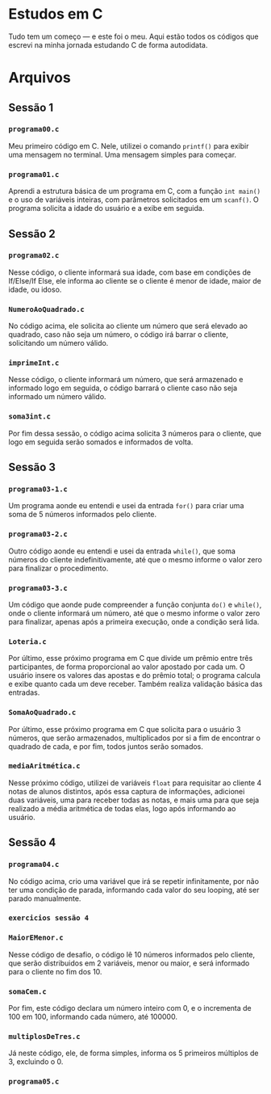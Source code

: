 # Estudos em C

Tudo tem um começo — e este foi o meu. Aqui estão todos os códigos que escrevi na minha jornada estudando C de forma autodidata.

# Arquivos

## Sessão 1
### `programa00.c`
Meu primeiro código em C. Nele, utilizei o comando `printf()` para exibir uma mensagem no terminal. Uma mensagem simples para começar.

### `programa01.c`
Aprendi a estrutura básica de um programa em C, com a função `int main()` e o uso de variáveis inteiras, com parâmetros solicitados em um `scanf()`. O programa solicita a idade do usuário e a exibe em seguida.


## Sessão 2
### `programa02.c`
Nesse código, o cliente informará sua idade, com base em condições de If/Else/If Else, ele informa ao cliente se o cliente é menor de idade, maior de idade, ou idoso.

### `NumeroAoQuadrado.c`
No código acima, ele solicita ao cliente um número que será elevado ao quadrado, caso não seja um número, o código irá barrar o cliente, solicitando um número válido.

### `imprimeInt.c`
Nesse código, o cliente informará um número, que será armazenado e informado logo em seguida, o código barrará o cliente caso não seja informado um número válido. 

### `soma3int.c`
Por fim dessa sessão, o código acima solicita 3 números para o cliente, que logo em seguida serão somados e informados de volta.


## Sessão 3
### `programa03-1.c`
Um programa aonde eu entendi e usei da entrada `for()` para criar uma soma de 5 números informados pelo cliente.

### `programa03-2.c`
Outro código aonde eu entendi e usei da entrada `while()`, que soma números do cliente indefinitivamente, até que o mesmo informe o valor zero para finalizar o procedimento.

### `programa03-3.c`
Um código que aonde pude compreender a função conjunta `do()` e `while()`, onde o cliente informará um número, até que o mesmo informe o valor zero para finalizar, apenas após a primeira execução, onde a condição será lida.

### `Loteria.c`
Por último, esse próximo programa em C que divide um prêmio entre três participantes, de forma proporcional ao valor apostado por cada um. O usuário insere os valores das apostas e do prêmio total; o programa calcula e exibe quanto cada um deve receber. Também realiza validação básica das entradas.

### `SomaAoQuadrado.c`
Por último, esse próximo programa em C que solicita para o usuário 3 números, que serão armazenados, multiplicados por si a fim de encontrar o quadrado de cada, e por fim, todos juntos serão somados.

### `mediaAritmética.c`
Nesse próximo código, utilizei de variáveis `float` para requisitar ao cliente 4 notas de alunos distintos, após essa captura de informações, adicionei duas variáveis, uma para receber todas as notas, e mais uma para que seja realizado a média aritmética de todas elas, logo após informando ao usuário.


## Sessão 4
### `programa04.c`
No código acima, crio uma variável que irá se repetir infinitamente, por não ter uma condição de parada, informando cada valor do seu looping, até ser parado manualmente.
### `exercicios sessão 4`

### `MaiorEMenor.c`
Nesse código de desafio, o código lê 10 números informados pelo cliente, que serão distribuidos em 2 variáveis, menor ou maior, e será informado para o cliente no fim dos 10.

### `somaCem.c`
Por fim, este código declara um número inteiro com 0, e o incrementa de 100 em 100, informando cada número, até 100000.

### `multiplosDeTres.c`
Já neste código, ele, de forma simples, informa os 5 primeiros múltiplos de 3, excluindo o 0.

### `programa05.c`
